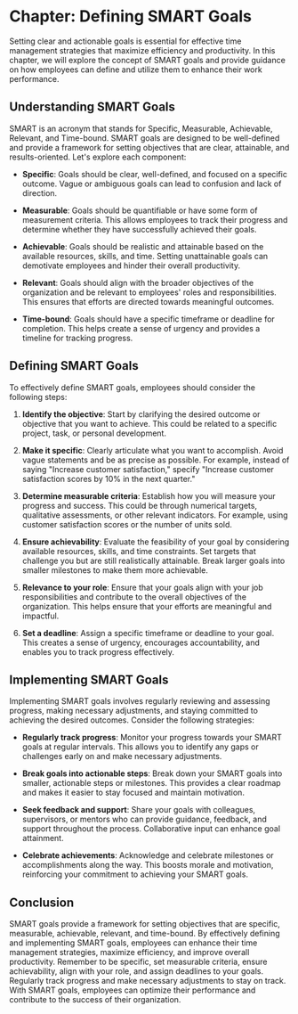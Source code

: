 Chapter: Defining SMART Goals
=============================

Setting clear and actionable goals is essential for effective time management strategies that maximize efficiency and productivity. In this chapter, we will explore the concept of SMART goals and provide guidance on how employees can define and utilize them to enhance their work performance.

Understanding SMART Goals
-------------------------

SMART is an acronym that stands for Specific, Measurable, Achievable, Relevant, and Time-bound. SMART goals are designed to be well-defined and provide a framework for setting objectives that are clear, attainable, and results-oriented. Let's explore each component:

* **Specific**: Goals should be clear, well-defined, and focused on a specific outcome. Vague or ambiguous goals can lead to confusion and lack of direction.

* **Measurable**: Goals should be quantifiable or have some form of measurement criteria. This allows employees to track their progress and determine whether they have successfully achieved their goals.

* **Achievable**: Goals should be realistic and attainable based on the available resources, skills, and time. Setting unattainable goals can demotivate employees and hinder their overall productivity.

* **Relevant**: Goals should align with the broader objectives of the organization and be relevant to employees' roles and responsibilities. This ensures that efforts are directed towards meaningful outcomes.

* **Time-bound**: Goals should have a specific timeframe or deadline for completion. This helps create a sense of urgency and provides a timeline for tracking progress.

Defining SMART Goals
--------------------

To effectively define SMART goals, employees should consider the following steps:

1. **Identify the objective**: Start by clarifying the desired outcome or objective that you want to achieve. This could be related to a specific project, task, or personal development.

2. **Make it specific**: Clearly articulate what you want to accomplish. Avoid vague statements and be as precise as possible. For example, instead of saying "Increase customer satisfaction," specify "Increase customer satisfaction scores by 10% in the next quarter."

3. **Determine measurable criteria**: Establish how you will measure your progress and success. This could be through numerical targets, qualitative assessments, or other relevant indicators. For example, using customer satisfaction scores or the number of units sold.

4. **Ensure achievability**: Evaluate the feasibility of your goal by considering available resources, skills, and time constraints. Set targets that challenge you but are still realistically attainable. Break larger goals into smaller milestones to make them more achievable.

5. **Relevance to your role**: Ensure that your goals align with your job responsibilities and contribute to the overall objectives of the organization. This helps ensure that your efforts are meaningful and impactful.

6. **Set a deadline**: Assign a specific timeframe or deadline to your goal. This creates a sense of urgency, encourages accountability, and enables you to track progress effectively.

Implementing SMART Goals
------------------------

Implementing SMART goals involves regularly reviewing and assessing progress, making necessary adjustments, and staying committed to achieving the desired outcomes. Consider the following strategies:

* **Regularly track progress**: Monitor your progress towards your SMART goals at regular intervals. This allows you to identify any gaps or challenges early on and make necessary adjustments.

* **Break goals into actionable steps**: Break down your SMART goals into smaller, actionable steps or milestones. This provides a clear roadmap and makes it easier to stay focused and maintain motivation.

* **Seek feedback and support**: Share your goals with colleagues, supervisors, or mentors who can provide guidance, feedback, and support throughout the process. Collaborative input can enhance goal attainment.

* **Celebrate achievements**: Acknowledge and celebrate milestones or accomplishments along the way. This boosts morale and motivation, reinforcing your commitment to achieving your SMART goals.

Conclusion
----------

SMART goals provide a framework for setting objectives that are specific, measurable, achievable, relevant, and time-bound. By effectively defining and implementing SMART goals, employees can enhance their time management strategies, maximize efficiency, and improve overall productivity. Remember to be specific, set measurable criteria, ensure achievability, align with your role, and assign deadlines to your goals. Regularly track progress and make necessary adjustments to stay on track. With SMART goals, employees can optimize their performance and contribute to the success of their organization.
